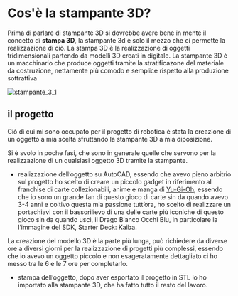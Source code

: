 # Cos'è la stampante 3D?

Prima di parlare di stampante 3D si dovrebbe avere bene in mente il concetto di **stampa 3D**, la stampante 3d è solo il mezzo che ci permette la realizzazione di ciò. La stampa 3D è la realizzazione di oggetti tridimensionali partendo da modelli 3D creati in digitale. La stampante 3D è un macchinario che produce oggetti tramite la stratificazone del materiale da costruzione, nettamente più comodo e semplice rispetto alla produzione sottrattiva

![stampante_3_1](https://user-images.githubusercontent.com/101673906/163729054-200a2892-25c4-4917-8a1b-4fbd02448af8.jpg)

## il progetto
Ciò di cui mi sono occupato per il progetto di robotica è stata la creazione di un oggetto a mia scelta sfruttando la stampante 3D a mia diposizione.

Si è svolo in poche fasi, che sono in generale quelle che servono per la realizzazione di un qualsiasi oggetto 3D tramite la stampante.

- realizzazione dell’oggetto su AutoCAD, essendo che avevo pieno arbitrio sul progetto ho scelto di creare un piccolo gadget in riferimento al franchise di carte collezionabili, anime e manga di [Yu-Gi-Oh](https://www.yugioh-card.com/it/), essendo che io sono un grande fan di questo gioco di carte sin da quando avevo 3-4 anni e coltivo questa mia passione tutt’ora, ho scelto di realizzare un portachiavi con il bassorilievo di una delle carte più iconiche di questo gioco sin da quando uscì, il Drago Bianco Occhi Blu, in particolare la l’immagine del SDK, Starter Deck: Kaiba.

La creazione del modello 3D è la parte più lunga, può richiedere da diverse ore a diversi giorni per la realizzazione di progetti più complessi, essendo che io avevo un oggetto piccolo e non esageratamente dettagliato ci ho messo tra le 6 e le 7 ore per completarlo.

- stampa dell’oggetto, dopo aver esportato il progetto in STL lo ho importato alla stampante 3D, che ha fatto tutto il resto del lavoro.
